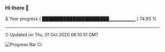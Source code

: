 ### Hi there 👋

⏳ Year progress { ██████████████████████▁▁▁▁▁▁▁▁ } 74.93 %

---

⏰ Updated on Thu, 01 Oct 2020 06:10:51 GMT

![Progress Bar CI](https://github.com/liununu/liununu/workflows/Progress%20Bar%20CI/badge.svg)
